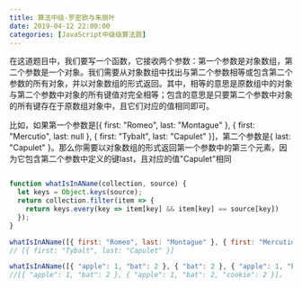 ```yaml
---
title: 算法中级-罗密欧与朱丽叶
date: 2019-04-12 22:00:00
categories: [JavaScript中级级算法题]
---
```


在这道题目中，我们要写一个函数，它接收两个参数：第一个参数是对象数组，第二个参数是一个对象。我们需要从对象数组中找出与第二个参数相等或包含第二个参数的所有对象，并以对象数组的形式返回。其中，相等的意思是原数组中的对象与第二个参数中对象的所有键值对完全相等；包含的意思是只要第二个参数中对象的所有键存在于原数组对象中，且它们对应的值相同即可。

比如，如果第一个参数是[{ first: "Romeo", last: "Montague" }, { first: "Mercutio", last: null }, { first: "Tybalt", last: "Capulet" }]，第二个参数是{ last: "Capulet" }。那么你需要以对象数组的形式返回第一个参数中的第三个元素，因为它包含第二个参数中定义的键last，且对应的值"Capulet"相同

```js

function whatIsInAName(collection, source) {
  let keys = Object.keys(source);
  return collection.filter(item => {
    return keys.every(key => item[key] && item[key] == source[key])
  });
}

whatIsInAName([{ first: "Romeo", last: "Montague" }, { first: "Mercutio", last: null }, { first: "Tybalt", last: "Capulet" }], { last: "Capulet" });
// [{ first: "Tybalt", last: "Capulet" }]

whatIsInAName([{ "apple": 1, "bat": 2 }, { "bat": 2 }, { "apple": 1, "bat": 2, "cookie": 2 }], { "apple": 1, "bat": 2 });
//[{ "apple": 1, "bat": 2 }, { "apple": 1, "bat": 2, "cookie": 2 }]。

```